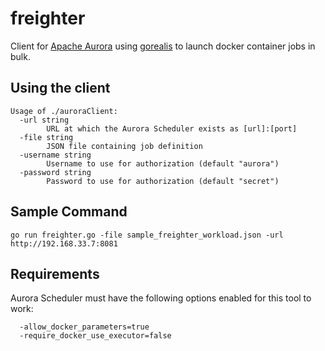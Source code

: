 # freighter
Client for [Apache Aurora](https://github.com/apache/aurora) using [gorealis](https://github.com/paypal/gorealis) to launch docker container jobs in bulk.

## Using the client
```
Usage of ./auroraClient:
  -url string
        URL at which the Aurora Scheduler exists as [url]:[port]
  -file string
        JSON file containing job definition
  -username string
        Username to use for authorization (default "aurora")
  -password string
        Password to use for authorization (default "secret")
```

## Sample Command
```
go run freighter.go -file sample_freighter_workload.json -url http://192.168.33.7:8081
```

## Requirements

Aurora Scheduler must have the following options enabled for this tool to work:
```
  -allow_docker_parameters=true
  -require_docker_use_executor=false
```
